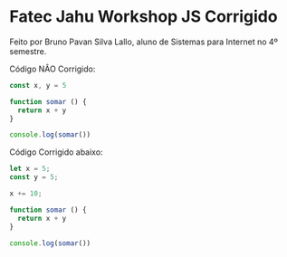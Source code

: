 # Fatec Jahu Workshop JS Corrigido

Feito por Bruno Pavan Silva Lallo, aluno de Sistemas para Internet no 4º semestre.

Código NÂO Corrigido: 

```js
const x, y = 5

function somar () {
  return x + y
}

console.log(somar())
```

Código Corrigido abaixo:

```js
let x = 5;
const y = 5;

x += 10;

function somar () {
  return x + y
}

console.log(somar())
```